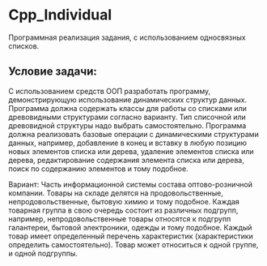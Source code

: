 # Cpp_Individual

Программная реализация задания, с использованием односвязных списков.

## Условие задачи:
С использованием средств ООП разработать программу, демонстрирующую использование динамических структур данных.
Программа должна содержать классы для работы со списками или древовидными структурами согласно варианту. Тип списочной или древовидной структуры надо выбрать самостоятельно.
Программа должна реализовать базовые операции с динамическими структурами данных, например, добавление в конец и вставку в любую позицию новых элементов списка или дерева, удаление элементов списка или дерева, редактирование содержания элемента списка или дерева, поиск по содержанию элементов и тому подобное.

Вариант: Часть информационной системы состава оптово-розничной компании. Товары на складе делятся на продовольственные, непродовольственные, бытовую химию и тому подобное.
Каждая товарная группа в свою очередь состоит из различных подгрупп, например, непродовольственные товары относятся к подгрупп галантереи, бытовой электроники, одежды и тому подобное.
Каждый товар имеет определенный перечень характеристик (характеристики определить самостоятельно).
Товар может относиться к одной группе, и одной подгруппы.

